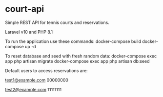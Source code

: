 # court-api
Simple REST API for tennis courts and reservations.

Laravel v10 and PHP 8.1

To run the application use these commands:
docker-compose build
docker-compose up -d

To reset database and seed with fresh random data:
docker-compose exec app php artisan migrate
docker-compose exec app php artisan db:seed

Default users to access reservations are:

test1@example.com 
00000000

test2@example.com 
11111111

